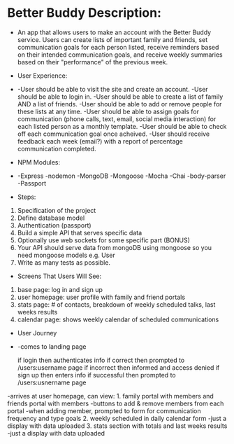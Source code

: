 # Better Buddy Description:

* An app that allows users to make an account with the Better Buddy service. Users can create lists of important family and friends, set communication goals for each person listed, receive reminders based on their intended communication goals, and receive weekly summaries based on their "performance" of the previous week.

* User Experience:

* -User should be able to visit the site and create an account.
-User should be able to login in.
-User should be able to create a list of family AND a list of friends.
-User should be able to add or remove people for these lists at any time.
-User should be able to assign goals for communication (phone calls, text, email, social media interaction) for each listed person as a monthly template.
-User should be able to check off each communication goal once acheived.
-User should receive feedback each week (email?) with a report of percentage communication completed.

* NPM Modules:

* -Express
-nodemon
-MongoDB
-Mongoose
-Mocha
-Chai
-body-parser
-Passport

* Steps:

1. Specification of the project
2. Define database model 
3. Authentication (passport)
4. Build a simple API that serves specific data
5. Optionally use web sockets for some specific part (BONUS)
6. Your API should serve data from mongoDB using mongoose so you need mongoose models e.g. User
7. Write as many tests as possible.

* Screens That Users Will See:
1. base page: log in and sign up
2. user homepage: user profile with family and friend portals
3. stats page: # of contacts, breakdown of weekly scheduled talks, 		last weeks results
4. calendar page: shows weekly calendar of scheduled communications

* User Journey



* -comes to landing page

	if login then authenticates info
		if correct then prompted to /users:username page
		if incorrect then informed and access denied
 	if sign up then enters info
 		if successful then prompted to /users:usnername page

 -arrives at user homepage, can view:
 		1. family portal with members and friends portal with members
 			-buttons to add & remove members from each portal
 			-when adding member, prompted to form for communication frequency and type goals
 		2. weekly scheduled in daily calendar form
 			-just a display with data uploaded
 		3. stats section with totals and last weeks results
 			-just a display with data uploaded
